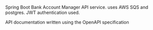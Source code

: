Spring Boot Bank Account Manager API service. uses AWS SQS and postgres. JWT authentication used.

API documentation written using the OpenAPI specification
